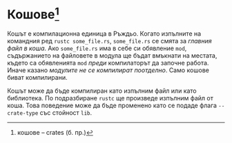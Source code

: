 # Кошове[^crates]

Кошът е компилационна единица в Ръждьо. Когато изпълните на командния ред
`rustc some_file.rs`, `some_file.rs` се смята за *главния файл в коша*. Ако
`some_file.rs` има в себе си обявление `mod`, съдържанието на файловете в модула
ще бъдат вмъкнати на местата, където са обявленията `mod` *преди* компилаторът
да започне работа. Иначе казано *модулите не се компилират поотделно*. Само
кошове биват компилирани.

Кошът може да бъде компилиран като изпълним файл или като библиотека. По
подразбиране `rustc` ще произведе изпълним файл от коша. Това поведение може да
бъде променено като се подаде флага `--crate-type` със стойност `lib`.

[^crates]: кошове – crates (б. пр.)
